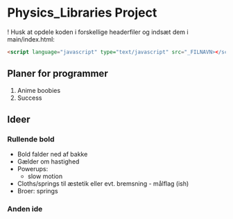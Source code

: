 # Physics_Libraries Project
! Husk at opdele koden i forskellige headerfiler og indsæt dem i main/index.html:
~~~~ HTML
<script language="javascript" type="text/javascript" src="_FILNAVN></script>
~~~~

## Planer for programmer
1. Anime boobies
2. Success

## Ideer
### Rullende bold
- Bold falder ned af bakke 
- Gælder om hastighed 
- Powerups:
   - slow motion
- Cloths/springs til æstetik eller evt. bremsning - målflag (ish)
- Broer: springs


### Anden ide